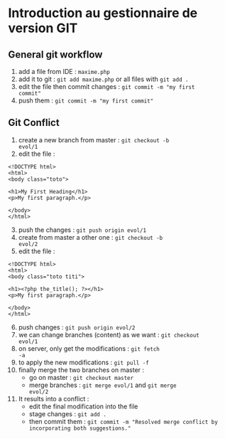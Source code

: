 # Introduction au gestionnaire de version GIT

## General git workflow
1. add a file from IDE : `maxime.php`
2. add it to git : <code>git add maxime.php</code> or all files with <code>git add .</code>
3. edit the file then commit changes : <code>git commit -m "my first commit"</code>
4. push them : <code>git commit -m "my first commit"</code>

## Git Conflict
1. create a new branch from master : <code>git checkout -b evol/1</code>
2. edit the file :
```
<!DOCTYPE html>
<html>
<body class="toto">

<h1>My First Heading</h1>
<p>My first paragraph.</p>

</body>
</html>
```
3. push the changes : <code>git push origin evol/1</code>
4. create from master a other one : <code>git checkout -b evol/2</code>
5. edit the file :
```
<!DOCTYPE html>
<html>
<body class="toto titi">

<h1><?php the_title(); ?></h1>
<p>My first paragraph.</p>

</body>
</html>
```
6. push changes : <code>git push origin evol/2</code>
7. we can change branches (content) as we want : <code>git checkout evol/1</code>
8. on server, only get the modifications : <code>git fetch -a</code>
9. to apply the new modifications : <code>git pull -f</code>
10. finally merge the two branches on master :
    - go on master : <code>git checkout master</code>
    - merge branches : <code>git merge evol/1</code> and <code>git merge evol/2</code>
11. It results into a conflict :
    - edit the final modification into the file
    - stage changes : <code>git add .</code>
    - then commit them : <code>git commit -m "Resolved merge conflict by incorporating both suggestions."</code>
